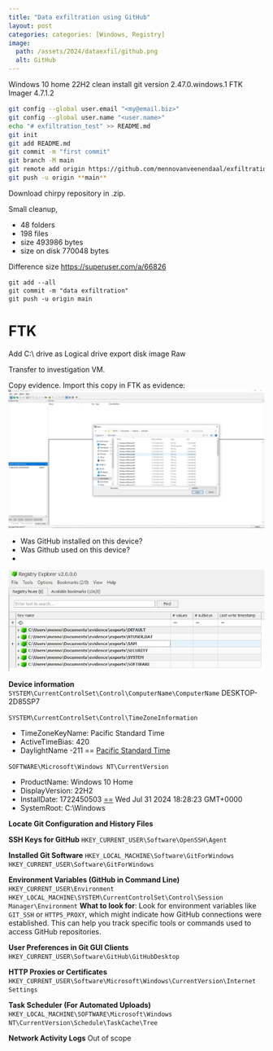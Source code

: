 ```yaml
---
title: "Data exfiltration using GitHub"
layout: post
categories: categories: [Windows, Registry]
image:
  path: /assets/2024/dataexfil/github.png
  alt: GitHub
---
```


Windows 10 home 22H2 clean install
git version 2.47.0.windows.1
FTK Imager 4.7.1.2

```bash
git config --global user.email "<my@email.biz>"
git config --global user.name "<user.name>"
echo "# exfiltration_test" >> README.md
git init
git add README.md
git commit -m "first commit"
git branch -M main
git remote add origin https://github.com/mennovanveenendaal/exfiltration_test.git
git push -u origin **main**
```

Download chirpy repository in .zip.

Small cleanup, 

- 48 folders
- 198 files
- size 493986 bytes
- size on disk 770048 bytes

Difference size https://superuser.com/a/66826

```shell
git add --all
git commit -m "data exfiltration"
git push -u origin main
```

# FTK
Add C:\ drive as Logical drive
export disk image Raw

Transfer to investigation VM.

Copy evidence.
Import this copy in FTK as evidence:
![FTK open](/assets/2024/dataexfil/FTK_open.png)

- Was GitHub installed on this device?
- Was Github used on this device?
- 

![Registry Keys in Registry Explorer](/assets/2024/dataexfil/keys.png)


**Device information**
`SYSTEM\CurrentControlSet\Control\ComputerName\ComputerName` DESKTOP-2D85SP7

`SYSTEM\CurrentControlSet\Control\TimeZoneInformation` 
- TimeZoneKeyName: Pacific Standard Time
- ActiveTimeBias: 420
- DaylightName -211 == [Pacific Standard Time](https://www.nirsoft.net/dll_information/windows8/tzres_dll.html)

`SOFTWARE\Microsoft\Windows NT\CurrentVersion` 
- ProductName: Windows 10 Home
- DisplayVersion: 22H2
- InstallDate: 1722450503 [\==](https://www.unixtimestamp.com/) Wed Jul 31 2024 18:28:23 GMT+0000
- SystemRoot: C:\Windows



**Locate Git Configuration and History Files**


**SSH Keys for GitHub**
`HKEY_CURRENT_USER\Software\OpenSSH\Agent`

**Installed Git Software**
`HKEY_LOCAL_MACHINE\Software\GitForWindows`
`HKEY_CURRENT_USER\Software\GitForWindows`

**Environment Variables (GitHub in Command Line)**
`HKEY_CURRENT_USER\Environment`
`HKEY_LOCAL_MACHINE\SYSTEM\CurrentControlSet\Control\Session Manager\Environment`
**What to look for**: Look for environment variables like `GIT_SSH` or `HTTPS_PROXY`, which might indicate how GitHub connections were established. This can help you track specific tools or commands used to access GitHub repositories.

**User Preferences in Git GUI Clients**
`HKEY_CURRENT_USER\Software\GitHub\GitHubDesktop`

**HTTP Proxies or Certificates**
`HKEY_CURRENT_USER\Software\Microsoft\Windows\CurrentVersion\Internet Settings`

**Task Scheduler (For Automated Uploads)**
`HKEY_LOCAL_MACHINE\SOFTWARE\Microsoft\Windows NT\CurrentVersion\Schedule\TaskCache\Tree`

**Network Activity Logs**
Out of scope

